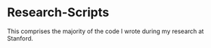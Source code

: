 # Research-Scripts
This comprises the majority of the code I wrote during my research at Stanford. 
